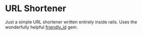 # URL Shortener

Just a simple URL shortener written entirely inside rails. Uses the wonderfully helpful [friendly_id](https://github.com/norman/friendly_id) gem.
